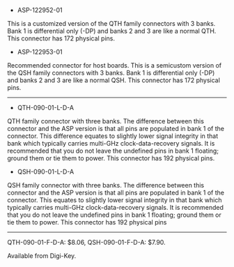 
* ASP-122952-01 

This is a customized version of the QTH family connectors with 3 banks. Bank 1
is differential only (-DP) and banks 2 and 3 are like a normal QTH. This
connector has 172 physical pins.

* ASP-122953-01 

Recommended connector for host boards. This is a semicustom version of the QSH
family connectors with 3 banks.  Bank 1 is differential only (-DP) and banks 2
and 3 are like a normal QSH. This connector has 172 physical pins.

------

* QTH-090-01-L-D-A 

QTH family connector with three banks. The difference between this connector
and the ASP version is that all pins are populated in bank 1 of the connector.
This difference equates to slightly lower signal integrity in that bank which
typically carries multi-GHz clock-data-recovery signals. It is recommended that
you do not leave the undefined pins in bank 1 floating; ground them or tie them
to power. This connector has 192 physical pins.

* QSH-090-01-L-D-A

QSH family connector with three banks. The difference between this connector
and the ASP version is that all pins are populated in bank 1 of the connector.
This equates to slightly lower signal integrity in that bank which typically
carries multi-GHz clock-data-recovery signals. It is recommended that you do
not leave the undefined pins in bank 1 floating; ground them or tie them to
power. This connector has 192 physical pins

------

QTH-090-01-F-D-A: $8.06, QSH-090-01-F-D-A: $7.90.

Available from Digi-Key. 


